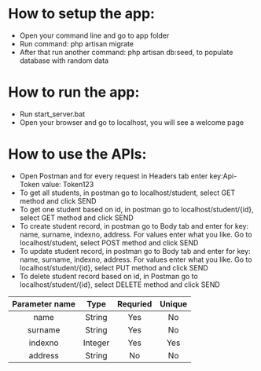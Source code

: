 # How to setup the app:
- Open your command line and go to app folder
- Run command: php artisan migrate
- After that run another command: php artisan db:seed, to populate database with random data
# How to run the app:
- Run start_server.bat
- Open your browser and go to localhost, you will see a welcome page
# How to use the APIs:
- Open Postman and for every request in Headers tab enter key:Api-Token value: Token123
- To get all students, in postman go to localhost/student, select GET method and click SEND
- To get one student based on id, in postman go to localhost/student/{id}, select GET method and click SEND
- To create student record, in postman go to Body tab and enter for key: name, surname, indexno, address. For values enter what you like. Go to localhost/student, select POST method and click SEND
- To update student record, in postman go to Body tab and enter for key: name, surname, indexno, address. For values enter what you like.
Go to localhost/student/{id}, select PUT method and click SEND
- To delete student record based on id, in Postman go to localhost/student/{id}, select DELETE method and click SEND

| Parameter name |  Type  |   Requried   |  Unique |
| :---: | :---: | :---: | :---: |
|   name         | String |  Yes       |   No    |
|   surname      | String |  Yes       |   No    |
|   indexno      | Integer|  Yes       |   Yes   |
|   address      | String | No         |   No    |


